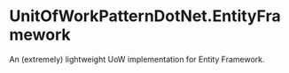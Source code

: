UnitOfWorkPatternDotNet.EntityFramework
=======================================

An (extremely) lightweight UoW implementation for Entity Framework.
